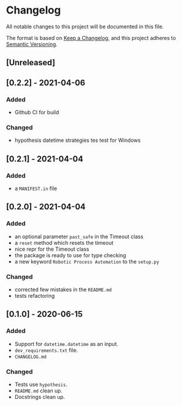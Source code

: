 # Changelog
All notable changes to this project will be documented in this file.

The format is based on [Keep a Changelog](https://keepachangelog.com/en/1.0.0/),
and this project adheres to [Semantic Versioning](https://semver.org/spec/v2.0.0.html).

## [Unreleased]

## [0.2.2] - 2021-04-06

### Added

- Github CI for build

### Changed

- hypothesis datetime strategies tes test for Windows

## [0.2.1] - 2021-04-04

### Added

- a `MANIFEST.in` file

## [0.2.0] - 2021-04-04

### Added

- an optional parameter `past_safe` in the Timeout class
- a `reset` method which resets the timeout
- nice repr for the Timeout class
- the package is ready to use for type checking
- a new keyword `Robotic Process Automation` to the `setup.py`

### Changed

- corrected few mistakes in the `README.md` 
- tests refactoring

## [0.1.0] - 2020-06-15

### Added

- Support for `datetime.datetime` as an input.
- `dev_requirements.txt` file.
- `CHANGELOG.md`

### Changed

- Tests use `hypothesis`.
- `README.md` clean up.
- Docstrings clean up.


